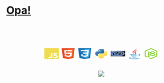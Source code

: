 <a href="https://github.com/guiguicdd">
    <h1>Opa!</h1>
  </a>

<div align="center">
  <p align="center">
    <br/>
      <br><br>
  <div style="display: inline_block">
    <img align="center" alt="Gui-Js" height="30" width="40" src="https://raw.githubusercontent.com/devicons/devicon/master/icons/javascript/javascript-plain.svg">
    <img align="center" alt="Gui-HTML" height="30" width="40" src="https://raw.githubusercontent.com/devicons/devicon/master/icons/html5/html5-original.svg">
    <img align="center" alt="Gui-CSS" height="30" width="40" src="https://raw.githubusercontent.com/devicons/devicon/master/icons/css3/css3-original.svg">
    <img align="center" alt="Gui-Python" height="30" width="40" src="https://raw.githubusercontent.com/devicons/devicon/master/icons/python/python-original.svg">
    <img align="center" alt="Gui-Php" height="30" width="40" src="https://raw.githubusercontent.com/devicons/devicon/master/icons/php/php-original.svg">
    <img align="center" alt="Gui-Java" height="30" width="40" src="https://raw.githubusercontent.com/devicons/devicon/master/icons/java/java-original.svg">
    <img align="center" alt="Gui-NodeJs" height="30" width="40" src="https://raw.githubusercontent.com/devicons/devicon/master/icons/nodejs/nodejs-original.svg">
  </div>
  </p>
  <br>
  
  <div style="display: inline_block">
    <img 
       height="200em" 
       src="https://github-readme-stats.vercel.app/api/top-langs/?username=guiguicdd&layout=compact&theme=dark&hide_border=true&custom_title=Lingugens%20mais%20usadas&count_private=true"/>
  </div>  
</div>
<br>
